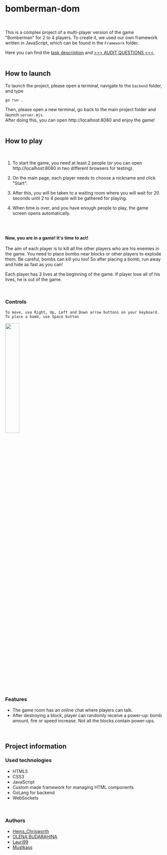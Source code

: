 # bomberman-dom

<br>

This is a complex project of a multi-player version of the game "Bomberman" for 2 to 4 players. To create it, we used our own framework written in JavaScript, which can be found in the `Framework` folder. 

Here you can find the [task description](https://github.com/01-edu/public/tree/master/subjects/bomberman-dom) and [>>> AUDIT QUESTIONS <<<](https://github.com/01-edu/public/tree/master/subjects/bomberman-dom/audit).
<br>
<br>

## How to launch

To launch the project, please open a terminal, navigate to the `backend` folder, and type

```
go run .
```

Then, please open a new terminal, go back to the main project folder and launch `server.mjs`.
<br>
After doing this, you can open http://localhost:8080 and enjoy the game!
<br>
<br>

## How to play

<br>

1. To start the game, you need at least 2 people (or you can open http://localhost:8080 in two different browsers for testing).


2. On the main page, each player needs to choose a nickname and click "Start".


3. After this, you will be taken to a waiting room where you will wait for 20 seconds until 2 to 4 people will be gathered for playing.


4. When time is over, and you have enough people to play, the game screen opens automatically.

<br>
<br>

**Now, you are in a game! It's time to act!**
<br>
<br>
The aim of each player is to kill all the other players who are his enemies in the game. You need to place bombs near blocks or other players to explode them. Be careful, bombs can kill you too! So after placing a bomb, run away and hide as fast as you can!

Each player has 3 lives at the beginning of the game. If player lose all of his lives, he is out of the game.

<br>

### Controls 


```
To move, use Right, Up, Left and Down arrow buttons on your keyboard.
To place a bomb, use Space button
```

<img src="https://01.kood.tech/git/Hems_Chrisworth/bomberman-dom/raw/branch/master/frontend/src/assets/images/updown.JPG" width="30%" height="30%">

### Features


* The game room has an online chat where players can talk.
* After destroying a block, player can randomly receive a power-up: bomb amount, fire or speed increase. Not all the blocks contain power-ups.

<br>

## Project information

### Used technologies

* HTML5
* CSS3
* JavaScript
* Custom made framework for managing HTML components
* GoLang for backend
* WebSockets

<br>

### Authors

* [Hems_Chrisworth](https://01.kood.tech/git/Hems_Chrisworth)
* [OLENA BUDARAHINA](https://01.kood.tech/git/obudarah)
* [Lauri99](https://01.kood.tech/git/Lauri99)
* [Mustkass](https://01.kood.tech/git/Mustkass)

<br>